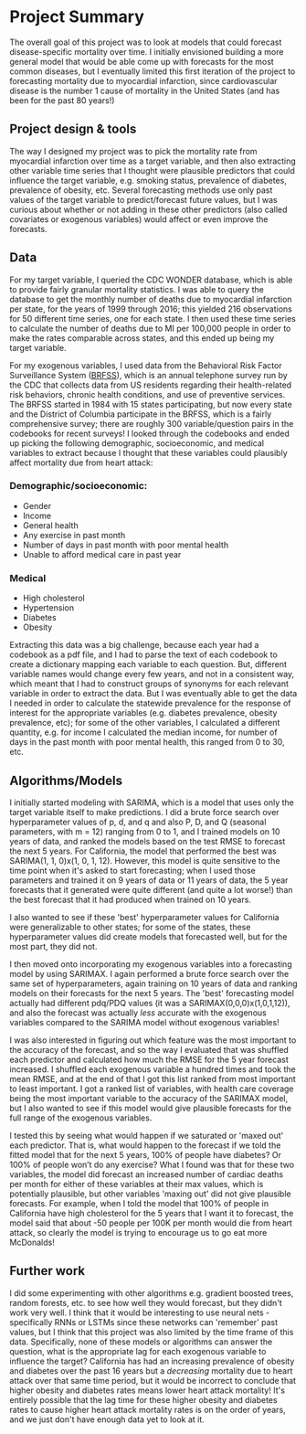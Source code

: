 # Project Summary

The overall goal of this project was to look at models that could forecast disease-specific mortality over time. I initially envisioned building a more general model that would be able come up with forecasts for the most common diseases, but I eventually limited this first iteration of the project to forecasting mortality due to myocardial infarction, since cardiovascular disease is the number 1 cause of mortality in the United States (and has been for the past 80 years!)

## Project design & tools
The way I designed my project was to pick the mortality rate from myocardial infarction over time as a target variable, and then also extracting other variable time series that I thought were plausible predictors that could influence the target variable, e.g. smoking status, prevalence of diabetes, prevalence of obesity, etc. Several forecasting methods use only past values of the target variable to predict/forecast future values, but I was curious about whether or not adding in these other predictors (also called covariates or exogenous variables) would affect or even improve the forecasts.

## Data
For my target variable, I queried the CDC WONDER database, which is able to provide fairly granular mortality statistics. I was able to query the database to get the monthly number of deaths due to myocardial infarction per state, for the years of 1999 through 2016; this yielded 216 observations for 50 different time series, one for each state. I then used these time series to calculate the number of deaths due to MI per 100,000 people in order to make the rates comparable across states, and this ended up being my target variable.

For my exogenous variables, I used data from the Behavioral Risk Factor Surveillance System ([BRFSS](https://www.cdc.gov/brfss/about/index.htm)), which is an annual telephone survey run by the CDC that collects data from US residents regarding their health-related risk behaviors, chronic health conditions, and use of preventive services. The BRFSS started in 1984 with 15 states participating, but now every state and the District of Columbia participate in the BRFSS, which is a fairly comprehensive survey; there are roughly 300 variable/question pairs in the codebooks for recent surveys! I looked through the codebooks and ended up picking the following demographic, socioeconomic, and medical variables to extract because I thought that these variables could plausibly affect mortality due from heart attack:

### Demographic/socioeconomic:
* Gender
* Income
* General health
* Any exercise in past month
* Number of days in past month with poor mental health
* Unable to afford medical care in past year

### Medical
* High cholesterol
* Hypertension
* Diabetes
* Obesity

Extracting this data was a big challenge, because each year had a codebook as a pdf file, and I had to parse the text of each codebook to create a dictionary mapping each variable to each question. But, different variable names would change every few years, and not in a consistent way, which meant that I had to construct groups of synonyms for each relevant variable in order to extract the data. But I was eventually able to get the data I needed in order to calculate the statewide prevalence for the response of interest for the appropriate variables (e.g. diabetes prevalence, obesity prevalence, etc); for some of the other variables, I calculated a different quantity, e.g. for income I calculated the median income, for number of days in the past month with poor mental health, this ranged from 0 to 30, etc.

## Algorithms/Models
I initially started modeling with SARIMA, which is a model that uses only the target variable itself to make predictions. I did a brute force search over hyperparameter values of p, d, and q and also P, D, and Q (seasonal parameters, with m = 12) ranging from 0 to 1, and I trained models on 10 years of data, and ranked the models based on the test RMSE to forecast the next 5 years. For California, the model that performed the best was SARIMA(1, 1, 0)x(1, 0, 1, 12). However, this model is quite sensitive to the time point when it's asked to start forecasting; when I used those parameters and trained it on 9 years of data or 11 years of data, the 5 year forecasts that it generated were quite different (and quite a lot worse!) than the best forecast that it had produced when trained on 10 years.

I also wanted to see if these 'best' hyperparameter values for California were generalizable to other states; for some of the states, these hyperparameter values did create models that forecasted well, but for the most part, they did not.

I then moved onto incorporating my exogenous variables into a forecasting model by using SARIMAX. I again performed a brute force search over the same set of hyperparameters, again training on 10 years of data and ranking models on their forecasts for the next 5 years. The 'best' forecasting model actually had different pdq/PDQ values (it was a SARIMAX(0,0,0)x(1,0,1,12)), and also the forecast was actually *less* accurate with the exogenous variables compared to the SARIMA model without exogenous variables!

I was also interested in figuring out which feature was the most important to the accuracy of the forecast, and so the way I evaluated that was shuffled each predictor and calculated how much the RMSE for the 5 year forecast increased. I shuffled each exogenous variable a hundred times and took the mean RMSE, and at the end of that I got this list ranked from most important to least important. I got a ranked list of variables, with health care coverage being the most important variable to the accuracy of the SARIMAX model, but I also wanted to see if this model would give plausible forecasts for the full range of the exogenous variables.

I tested this by seeing what would happen if we saturated or 'maxed out' each predictor. That is, what would happen to the forecast if we told the fitted model that for the next 5 years, 100% of people have diabetes? Or 100% of people won’t do any exercise? What I found was that for these two variables, the model did forecast an increased number of cardiac deaths per month for either of these variables at their max values, which is potentially plausible, but other variables 'maxing out' did not give plausible forecasts. For example, when I told the model that 100% of people in California have high cholesterol for the 5 years that I want it to forecast, the model said that about -50 people per 100K per month would die from heart attack, so clearly the model is trying to encourage us to go eat more McDonalds!

## Further work
I did some experimenting with other algorithms e.g. gradient boosted trees, random forests, etc. to see how well they would forecast, but they didn't work very well. I think that it would be interesting to use neural nets - specifically RNNs or LSTMs since these networks can 'remember' past values, but I think that this project was also limited by the time frame of this data. Specifically, none of these models or algorithms can answer the question, what is the appropriate lag for each exogenous variable to influence the target? California has had an increasing prevalence of obesity and diabetes over the past 16 years but a *decreasing* mortality due to heart attack over that same time period, but it would be incorrect to conclude that higher obesity and diabetes rates means lower heart attack mortality! It's entirely possible that the lag time for these higher obesity and diabetes rates to cause higher heart attack mortality rates is on the order of years, and we just don't have enough data yet to look at it.

